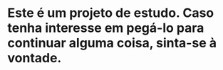 # Este é um projeto de estudo. Caso tenha interesse em pegá-lo para continuar alguma coisa, sinta-se à vontade.
